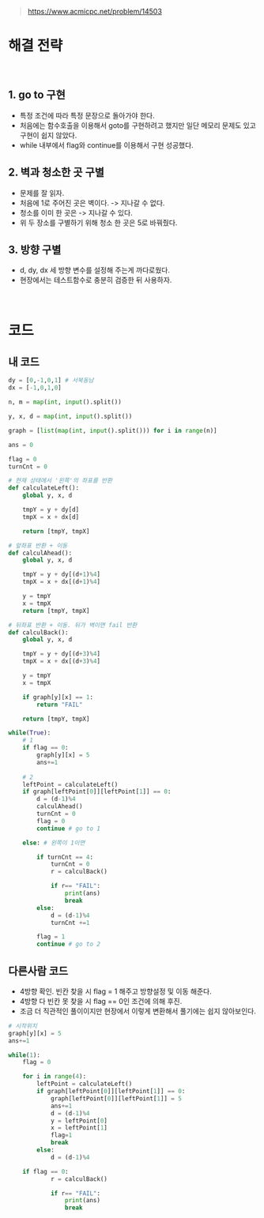 > [ https://www.acmicpc.net/problem/14503 ]( https://www.acmicpc.net/problem/14503 )   

# 해결 전략

</br>

## 1.  go to 구현
- 특정 조건에 따라 특정 문장으로 돌아가야 한다.
- 처음에는 함수호출을 이용해서 goto를 구현하려고 했지만 일단 메모리 문제도 있고 구현이 쉽지 않았다.
- while 내부에서 flag와 continue를 이용해서 구현 성공했다.

## 2. 벽과 청소한 곳 구별
- 문제를 잘 읽자.
- 처음에 1로 주어진 곳은 벽이다. -> 지나갈 수 없다.
- 청소를 이미 한 곳은 -> 지나갈 수 있다.
- 위 두 장소를 구별하기 위해 청소 한 곳은 5로 바꿔줬다.

## 3. 방향 구별
- d, dy, dx 세 방향 변수를 설정해 주는게 까다로웠다.
- 현장에서는 테스트함수로 충분히 검증한 뒤 사용하자.

</br>

# 코드

## 내 코드

```python
dy = [0,-1,0,1] # 서북동남
dx = [-1,0,1,0]

n, m = map(int, input().split())

y, x, d = map(int, input().split())

graph = [list(map(int, input().split())) for i in range(n)]

ans = 0

flag = 0
turnCnt = 0

# 현재 상태에서 '왼쪽'의 좌표를 반환
def calculateLeft():
    global y, x, d

    tmpY = y + dy[d]
    tmpX = x + dx[d]

    return [tmpY, tmpX]

# 앞좌표 반환 + 이동
def calculAhead():
    global y, x, d

    tmpY = y + dy[(d+1)%4]
    tmpX = x + dx[(d+1)%4]

    y = tmpY
    x = tmpX
    return [tmpY, tmpX]

# 뒤좌표 반환 + 이동. 뒤가 벽이면 fail 반환
def calculBack():
    global y, x, d

    tmpY = y + dy[(d+3)%4]
    tmpX = x + dx[(d+3)%4]

    y = tmpY
    x = tmpX

    if graph[y][x] == 1:
        return "FAIL"

    return [tmpY, tmpX]

while(True):
    # 1
    if flag == 0:
        graph[y][x] = 5
        ans+=1
    
    # 2
    leftPoint = calculateLeft()
    if graph[leftPoint[0]][leftPoint[1]] == 0:
        d = (d-1)%4
        calculAhead()
        turnCnt = 0
        flag = 0
        continue # go to 1

    else: # 왼쪽이 1이면

        if turnCnt == 4:
            turnCnt = 0
            r = calculBack()

            if r== "FAIL":
                print(ans)
                break
        else:
            d = (d-1)%4
            turnCnt +=1

        flag = 1
        continue # go to 2

```

## 다른사람 코드

- 4방향 확인. 빈칸 찾을 시 flag = 1 해주고 방향설정 및 이동 해준다.
- 4방향 다 빈칸 못 찾을 시 flag == 0인 조건에 의해 후진.
- 조금 더 직관적인 풀이이지만 현장에서 이렇게 변환해서 풀기에는 쉽지 않아보인다.

```python
# 시작위치
graph[y][x] = 5
ans+=1

while(1):
    flag = 0

    for i in range(4):
        leftPoint = calculateLeft()
        if graph[leftPoint[0]][leftPoint[1]] == 0:
            graph[leftPoint[0]][leftPoint[1]] = 5
            ans+=1
            d = (d-1)%4
            y = leftPoint[0]
            x = leftPoint[1]
            flag=1
            break
        else:
            d = (d-1)%4

    if flag == 0:
            r = calculBack()

            if r== "FAIL":
                print(ans)
                break
```